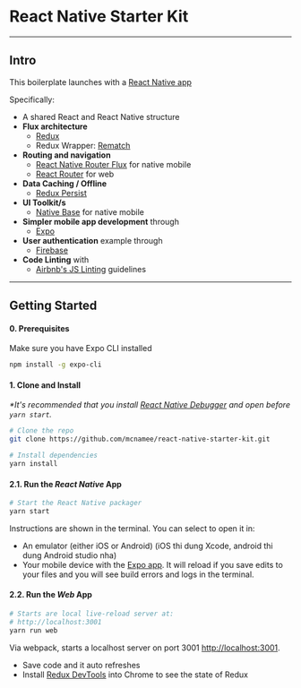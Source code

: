 
# React Native Starter Kit

---

## Intro

This boilerplate launches with a [React Native app](https://facebook.github.io/react-native/)

Specifically:

- A shared React and React Native structure
- __Flux architecture__
    - [Redux](https://redux.js.org/docs/introduction/)
    - Redux Wrapper: [Rematch](https://github.com/rematch/rematch)
- __Routing and navigation__
    - [React Native Router Flux](https://github.com/aksonov/react-native-router-flux) for native mobile
    - [React Router](https://github.com/ReactTraining/react-router) for web
- __Data Caching / Offline__
    - [Redux Persist](https://github.com/rt2zz/redux-persist)
- __UI Toolkit/s__
    - [Native Base](https://nativebase.io/) for native mobile
- __Simpler mobile app development__ through
    - [Expo](https://expo.io/)
- __User authentication__ example through
    - [Firebase](https://firebase.google.com/)
- __Code Linting__ with
    - [Airbnb's JS Linting](https://github.com/airbnb/javascript) guidelines

---

## Getting Started

#### 0. Prerequisites
Make sure you have Expo CLI installed
```bash
npm install -g expo-cli
```

#### 1. Clone and Install

_*It's recommended that you install [React Native Debugger](https://github.com/jhen0409/react-native-debugger/releases) and open before `yarn start`._

```bash
# Clone the repo
git clone https://github.com/mcnamee/react-native-starter-kit.git

# Install dependencies
yarn install
```

#### 2.1. Run the _React Native_ App

```bash
# Start the React Native packager
yarn start
```

Instructions are shown in the terminal. You can select to open it in:

- An emulator (either iOS or Android) (iOS thi dung Xcode, android thi dung Android studio nha)
- Your mobile device with the [Expo app](https://expo.io/). It will reload if you save edits to your files and you will see build errors and logs in the terminal.

#### 2.2. Run the _Web_ App

```bash
# Starts are local live-reload server at:
# http://localhost:3001
yarn run web
```

Via webpack, starts a localhost server on port 3001 [http://localhost:3001](http://localhost:3001).

- Save code and it auto refreshes
- Install [Redux DevTools](https://chrome.google.com/webstore/detail/redux-devtools/lmhkpmbekcpmknklioeibfkpmmfibljd?hl=en) into Chrome to see the state of Redux
